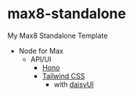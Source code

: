 # max8-standalone

My Max8 Standalone Template

- Node for Max
  - API/UI
    - [Hono](https://hono.dev)
    - [Tailwind CSS](https://tailwindcss.com/)
      - with [daisyUI](https://daisyui.com/)

